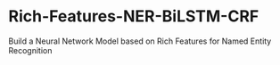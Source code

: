 # Rich-Features-NER-BiLSTM-CRF
Build a Neural Network Model based on Rich Features for Named Entity Recognition
